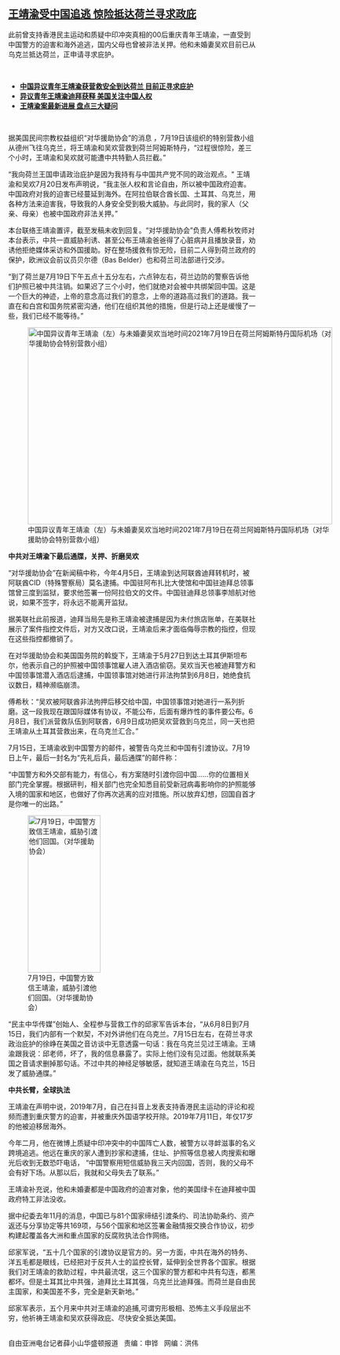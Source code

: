 <!--1626901689000-->
[王靖渝受中国追逃  惊险抵达荷兰寻求政庇](https://www.rfa.org/mandarin/yataibaodao/renquanfazhi/xx-07212021111056.html)
------

<p></p><p>此前曾支持香港民主运动和质疑中印冲突真相的00后重庆青年王靖渝，一直受到中国警方的迫害和海外追逃，国内父母也曾被非法关押。他和未婚妻吴欢目前已从乌克兰抵达荷兰，正申请寻求庇护。</p><p><br/></p><ul><li><a href="https://www.rfa.org/mandarin/Xinwen/2-07212021082440.html"><strong>中国异议青年王靖渝获营救安全到达荷兰 目前正寻求庇护</strong></a></li><li><strong><a href="https://www.rfa.org/mandarin/yataibaodao/renquanfazhi/wy-05272021102653.html">异议青年王靖渝迪拜获释 美国关注中国人权</a></strong></li><li><strong><a href="https://www.rfa.org/mandarin/yataibaodao/renquanfazhi/wy-05242021114728.html">王靖渝案最新进展 盘点三大疑问</a></strong></li></ul><p><br/></p><p>据美国民间宗教权益组织“对华援助协会”的消息 ，7月19<span>日该组织的特别营救小组从德州飞往乌克兰，将王靖渝和吴欢营救到荷兰阿姆斯特丹，“过程很惊险，差三个小时，王靖渝和吴欢就可能遭中共特勤人员拦截。”</span></p><p>“我向荷兰王国申请政治庇护是因为我持有与中国共产党不同的政治观点。" <span>王靖渝和吴欢</span>7<span>月</span>20<span>日发布声明说，“我主张人权和言论自由，所以被中国政府迫害。中国政府对我的迫害已经蔓延到海外。在阿拉伯联合酋长国、土耳其、乌克兰，用各种方法来迫害我，导致我的人身安全受到极大威胁。与此同时，我的家人（父亲、母亲）也被中国政府非法关押。” </span></p><p>本台联络王靖渝置评，截至发稿未收到回复。“对华援助协会”负责人傅希秋牧师对本台表示，中共一直威胁利诱、甚至公布王靖渝爸爸得了心脏病并且播放录音，劝诱他拒绝媒体采访和外国援助。好在整场援救有惊无险，目前二人得到荷兰政府的保护，欧洲议会前议员贝尔德（Bas Belder）也和荷兰司法部进行交涉。</p><p>“到了荷兰是7<span>月</span>19日<span>下午五点十五分左右，六点钟左右，荷兰边防的警察告诉他们护照已被中共注销。如果迟了三个小时，他们就绝对会被中共绑架回中国。这是一个巨大的神迹，上帝的意念高过我们的意念，上帝的道路高过我们的道路。我一直在和白宫和国务院紧密沟通，他们在组织其他的措施，但是行动上还是缓慢了一些，我们已经不能等待。”</span></p><p><span><figure class="image-richtext image-inline captioned" style="width:620px;"><img alt="中国异议青年王靖渝（左）与未婚妻吴欢当地时间2021年7月19日在荷兰阿姆斯特丹国际机场（对华援助协会特别营救小组）" height="401" src="https://www.rfa.org/mandarin/yataibaodao/renquanfazhi/xx-07212021111056.html/xx0721.jpg/@@images/70b8a9ee-2a7e-4abb-b49e-83a27e6b7069.jpeg" title="xx0721.jpg" width="620"/><figcaption class="image-caption">中国异议青年王靖渝（左）与未婚妻吴欢当地时间2021年7月19日在荷兰阿姆斯特丹国际机场（对华援助协会特别营救小组）</figcaption><small></small></figure></span></p><p><strong>中共对王靖渝下最后通牒，关押、折磨吴欢</strong></p><p>“对华援助协会”在新闻稿中称，今年4<span>月</span>5<span>日，王靖渝到达阿联酋迪拜</span>转机时，被阿联酋CID<span>（特殊警察局）莫名逮捕。中国驻阿布扎比大使馆和中国驻迪拜总领事馆曾三度到监狱，要求他签署一份阿拉伯文的文件。中国驻迪拜总领事李旭航对他说，如果不签字，将永远不能离开监狱。</span></p><p>据美联社此前报道，迪拜当局先是称王靖渝<span>被逮捕是因为未付旅店账单，在美联社展示了案件指控文件后，对方又改口说，王靖渝</span><a href="https://www.soundofhope.org/term/484625"></a><span>后来才面临侮辱宗教的指控，但现在这些指控都撤销了。</span></p><p>在对华援助协会和美国国务院的斡旋下，王靖渝于5月27<span>日到达土耳其伊斯坦布尔，他表示自己的护照被</span>中国领事馆雇人进入酒店偷窃。吴欢当天也被迪拜警方和中国领事馆潜入酒店后逮捕，中国领事馆对她进行非法拘禁到6月8<span>日，她绝食抗议数日，精神濒临崩溃。</span></p><p>傅希秋：“吴欢被阿联酋非法拘押后移交给中国，中国领事馆对她进行一系列折磨。这一段我现在跟国际媒体有协议，不能公布，后面有爆炸性的事件要公布。6<span>月</span>8日<span>，我们派营救队伍到阿联酋，</span>6<span>月</span>9日<span>成功把吴欢营救到乌克兰，同一天也把王靖渝从土耳其营救出来，在乌克兰汇合。”</span></p><p>7<span>月</span>15<span>日，王靖渝收到中国警方的邮件，被警告乌克兰和中国有引渡协议。</span>7<span>月</span>19日<span>上午，最后一封名为“先礼后兵，最后通牒”的邮件称：</span></p><p>“中国警方和外交部有能力，有信心，有方案随时引渡你回中国……你的位置相关部门完全掌握。根据研判，相关部门也完全知悉目前受新冠病毒影响你的护照能够入境的国家和地区，也做好了你再次逃离的应对措施。所以放弃幻想，回国自首才是你唯一的出路。”</p><p><figure class="image-richtext image-inline captioned" style="width:148px;"><img alt="7月19日，中国警方致信王靖渝，威胁引渡他们回国。（对华援助协会）" height="320" src="https://www.rfa.org/mandarin/yataibaodao/renquanfazhi/xx-07212021111056.html/xx0721b.jpg/@@images/a36b77a6-476f-4dbd-b8b9-52f199287c39.jpeg" title="xx0721b.jpg" width="148"/><figcaption class="image-caption">7月19日，中国警方致信王靖渝，威胁引渡他们回国。（对华援助协会）</figcaption><small></small></figure></p><p>“民主中华传媒”创始人、全程参与营救工作的邱家军告诉本台，“从6<span>月</span>8<span>日到</span>7<span>月</span>15<span>日，我们内部有一个默契，不对外讲他们在乌克兰。</span>7<span>月</span>15<span>日左右，在荷兰寻求政治庇护的徐峥在美国之音访谈中无意透露一句话：我在乌克兰见过王靖渝。王靖渝跟我说：邱老师，</span>坏了，我的信息暴露了。实际上他们没有见过面。他就联系美国之音请求删掉那句话。不过中共的神经足够敏感，就知道王靖渝在乌克兰，15日<span>发了威胁通牒。”</span></p><p><strong>中共长臂，全球执法</strong></p><p>王靖渝在声明中说，2019年7<span>月，自己在抖音上发表支持香港民主运动的评论和视频而遭到重庆警方的迫害，并被重庆外国语学校开除。</span>2019<span>年</span>7<span>月</span>11<span>日，年仅</span>17<span>岁的他被迫移居海外。</span></p><p>今年二月，他在微博上质疑中印冲突中的中国阵亡人数，被警方以寻衅滋事的名义跨境追逃。他远在重庆的家人遭到抄家和逮捕，住址、护照等信息被人肉搜索和曝光后收到无数恐吓电话， “中国警察用短信威胁我三天内回国，否则，我的父母不会有好下场。从那以后，我就和父母失去了联系。”</p><p>王靖渝补充说，他和未婚妻都是中国政府的迫害对象，他的美国绿卡在迪拜被中国政府特工非法没收。</p><p>据中纪委去年11<span>月的消息，中国已与</span>81<span>个国家缔结引渡条约、司法协助条约、资产返还与分享协定等共</span>169<span>项，与</span>56<span>个国家和地区签署金融情报交换合作协议，初步构建起覆盖各大洲和重点国家的反腐败执法合作网络。</span></p><p>邱家军说，“五十几个国家的引渡协议是官方的。另一方面，中共在海外的特务、洋五毛都是眼线，已经把对于反共人士的监控长臂，延伸到全世界各个国家。根据我们对王靖渝的救助过程，中共最流氓，这三个国家的警方都和中共有勾连，都黑都坏。但是土耳其比中共强，迪拜比土耳其强，乌克兰比迪拜强。而荷兰是自由民主国家，和美国差不多，完全是新天新地。”</p><p>邱家军表示，五个月来中共对王靖渝的追捕,<span>可谓穷形极相、恐怖主义手段层出不穷，他祈祷王靖渝和吴欢获得政庇、尽快安全抵达美国。<p><br/>自由亚洲电台记者薛小山华盛顿报道   责编：申铧   网编：洪伟</p></span></p>
